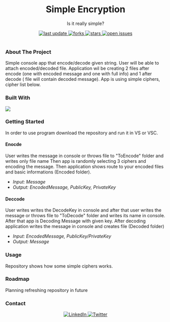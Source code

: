 <div align="center">
  
  <h1> Simple Encryption </h1>
  <p> Is it really simple? </p>
  
  <div>
    <a href="">
      <img src="https://img.shields.io/github/last-commit/psp515/SimpleEncryption" alt="last update" />
    </a>
    <a href="https://github.com/psp515/SimpleEncryption/network/members">
      <img src="https://img.shields.io/github/forks/psp515/SimpleEncryption" alt="forks" />
    </a>
    <a href="https://github.com/psp515/SimpleEncryption/stargazers">
      <img src="https://img.shields.io/github/stars/psp515/SimpleEncryption" alt="stars" />
    </a>
    <a href="https://github.com/psp515/SimpleEncryption/issues/">
      <img src="https://img.shields.io/github/issues/psp515/SimpleEncryption" alt="open issues" />
    </a>
  </div>
</div>  

<br/>

### About The Project

Simple console app that encode/decode given string. User will be able to attach encoded/decoded file. Application wil be creating 2 files after encode (one with encoded message and one with full info) and 1 after decode ( file will contain decoded message). App is using simple ciphers, cipher list below.  

### Built With

<div>
  <a>
    <img src="https://img.shields.io/badge/-CSharp-2E8B57?logo=csharp" />
  </a>
</div>

### Getting Started

In order to use program download the repository and run it in VS or VSC.

#### Enocde
User writes the message in console or throws file to "ToEncode" folder and writes only file name Then app is randomly selecting 3 ciphers and
encoding the message. Then application shows route to your encoded files and basic informations (Encoded folder).

- *Input: Message*
- *Output: EncodedMessage, PublicKey, PrivateKey*

#### Deccode
User writes writes the DecodeKey in console and after that user writes the message or throws file to "ToDecode" folder and writes its name in console. After that app is Decoding Message with given key. After decoding application writes the message in console and creates file (Decoded folder)

- *Input: EncodedMessage, PublicKey/PrivateKey*
- *Output: Message*

### Usage 

Repository shows how some simple ciphers works.

### Roadmap

Planning refreshing repository in future 

### Contact

<div align="center">
  <a href="https://www.linkedin.com/in/lukasz-psp515-kolber/">
    <img src="https://img.shields.io/badge/LinkedIn-0077B5?style=for-the-badge&logo=linkedin&logoColor=white" alt="LinkedIn" />
  </a>
  <a href="https://twitter.com/psp515">
    <img src="https://img.shields.io/badge/Twitter-1DA1F2?style=for-the-badge&logo=twitter&logoColor=white" alt="Twitter" />
  </a>
</div>
